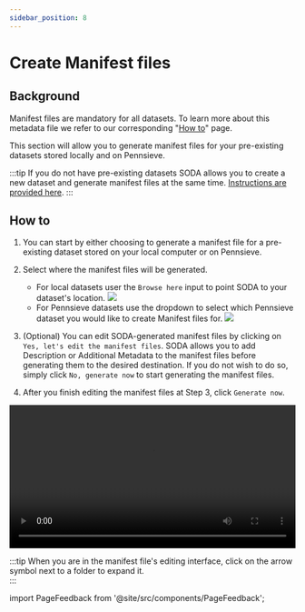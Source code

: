 ```yaml
---
sidebar_position: 8
---
```


# Create Manifest files

## Background

Manifest files are mandatory for all datasets. To learn more about this metadata file we refer to our corresponding "[How to](../how-to/how-to-structure-the-manifest-metadata-file.md)" page.

This section will allow you to generate manifest files for your pre-existing datasets stored locally and on Pennsieve.

:::tip
If you do not have pre-existing datasets SODA allows you to create a new dataset and generate manifest files at the same time. [Instructions are provided here](../prepare-dataset/organize-dataset.md).
:::

## How to

1. You can start by either choosing to generate a manifest file for a pre-existing dataset stored on your local computer or on Pennsieve.
2. Select where the manifest files will be generated.
   - For local datasets user the `Browse here` input to point SODA to your dataset's location.
     ![](https://github.com/fairdataihub/SODA-for-SPARC/raw/main/docs/documentation/Prepare-metadata/Manifest/manifest-local-dataset.PNG?raw=true)
   - For Pennsieve datasets use the dropdown to select which Pennsieve dataset you would like to create Manifest files for.
     ![](https://github.com/fairdataihub/SODA-for-SPARC/raw/main/docs/documentation/Prepare-metadata/Manifest/manifest-pennsieve.PNG?raw=true)
3. (Optional) You can edit SODA-generated manifest files by clicking on `Yes, let's edit the manifest files`. SODA allows you to add Description or Additional Metadata to the manifest files before generating them to the desired destination. If you do not wish to do so, simply click `No, generate now` to start generating the manifest files.

4. After you finish editing the manifest files at Step 3, click `Generate now`.

<video
   controls
   width="100%"
   src="https://github.com/fairdataihub/SODA-for-SPARC/raw/main/docs/documentation/Prepare-metadata/Manifest/manifest.mkv"
/>

:::tip
When you are in the manifest file's editing interface, click on the arrow symbol next to a folder to expand it.   
:::

import PageFeedback from '@site/src/components/PageFeedback';

<PageFeedback />

